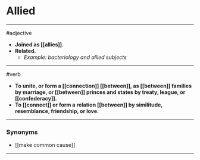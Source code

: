 # Allied
---
#adjective
- **Joined as [[allies]].**
- **Related.**
	- _Example: bacteriology and allied subjects_
---
#verb
- **To unite, or form a [[connection]] [[between]], as [[between]] families by marriage, or [[between]] princes and states by treaty, league, or [[confederacy]].**
- **To [[connect]] or form a relation [[between]] by similitude, resemblance, friendship, or love.**
---
### Synonyms
- [[make common cause]]
---
